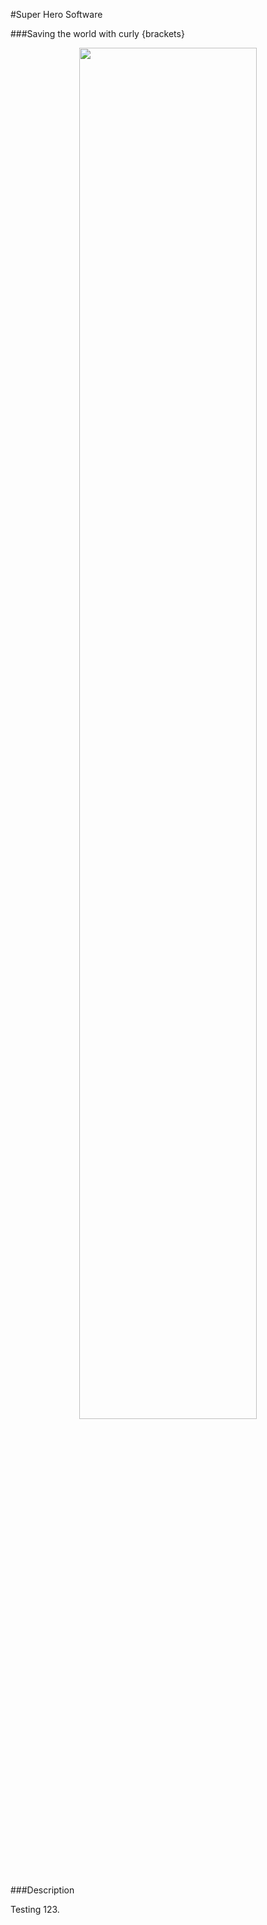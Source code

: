 #Super Hero Software

###Saving the world with curly {brackets}

<p align="center"><img src="http://1k8.org/1K8.jpg" width="75%" /></p>

###Description

Testing 123.
